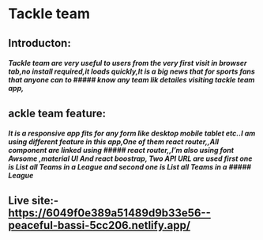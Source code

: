 
# Tackle team
## Introducton:
##### Tackle team are very useful to users from the very first visit in browser tab,no install required,it loads quickly,It is a big news that for sports fans that anyone can to ##### know any team lik  detailes visiting tackle team app,

## ackle team feature:
##### It is a responsive app fits for any form like desktop mobile tablet etc..I am using different feature in this app,One of them react router,,All component are linked using ##### react router,,I’m also using font Awsome ,material UI And react boostrap, Two API URL are used first one is List all Teams in a League and second one is List all Teams in a ##### League

## Live site:- https://6049f0e389a51489d9b33e56--peaceful-bassi-5cc206.netlify.app/
